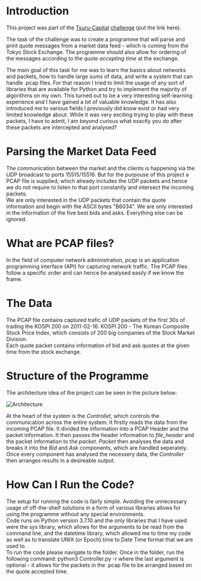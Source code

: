 # Introduction
This project was part of the [Tsuru-Capital](https://www.tsurucapital.com/en/) [challenge](https://www.tsurucapital.com/en/code-sample.html) (put the link here). <br>

The task of the challenge was to create a programme that will parse and print quote messages from a market data feed - which is coming from the Tokyo Stock Exchange. The programme should also allow for ordering of the messages according to the *quote accepting time* at the exchange. <br>

The main goal of this task for me was to learn the basics about networks and packets, how to handle large sums of data, and write a system that can handle .pcap files.
For that reason I tried to limit the usage of any sort of libraries that are available for Python and try to implement the majority of algorithms on my own. This turned out to be a very interesting self-learning experience and I have gained a lot of valuable knowledge. It has also introduced me to various fields I previously did know exist or had very limited knowledge about. While it was very exciting trying to play with these packets, I have to admit, I am beyond curious what exactly you do after these packets are intercepted and analysed?

# Parsing the Market Data Feed
The communication between the market and the clients is happening via the UDP broadcast to ports 15515/15516. But for the purpouse of this project a PCAP file is supplied, which already includes the UDP packets and hence we do not require to listen to that port constantly and intersect the incoming packets.<br>
We are only interested in the UDP packets that contain the quote information and begin with the ASCII bytes "B6034". We are only interested in the information of the five best bids and asks. Everything else can be ignored.

# What are PCAP files?
In the field of computer network administration, pcap is an application programming interface (API) for capturing network traffic. The PCAP files follow a specific order and can hence be analysed easily if we know the frame.

# The Data
The PCAP file contains captured trafic of UDP packets of the first 30s of trading the KOSPI 200 on 2011-02-16. KOSPI 200 - The Korean Composite Stock Price Index, which consists of 200 big companies of the Stock Market Division. <br>
Each quote packet contains information of bid and ask quotes at the given time from the stock exchange. 

# Structure of the Programme
The architecture idea of the project can be seen in the picture below:

![Architecture](https://user-images.githubusercontent.com/48606569/233208419-d2fe1d48-1834-48d1-a90d-6a2d1de04a34.png)

At the heart of the system is the *Controllet*, which controls the communication across the entire system. It firstly reads the data from the incoming PCAP file. It divided the information into a PCAP Header and the packet information. It then passes the header information to *file_header* and the packet information to the *packet*. *Packet* then analyses the data and breaks it into the *Bid* and *Ask* components, which are handled seperately. Once every component has analysed the necessery data, the *Controller* then arranges results in a desireable output.

# How Can I Run the Code?
The setup for running the code is fairly simple. Avoiding the unnecessary usage of off-the-shelf solutions in a form of various libraries allows for using the programme without any special environments. <br>
Code runs on Python version 3.7.10 and the only libraries that I have used were the sys library, which allows for the arguments to be read from the command line, and the datetime library, which allowed me to time my code as well as to translate UNIX (or Epoch) time to Date Time format that we are used to. <br>
To run the code please navigate to the folder. Once in the folder, run the following command: python3 Controller.py -r where the last argument is optional - it allows for the packets in the .pcap file to be arranged based on the quote accepted time. <br>

